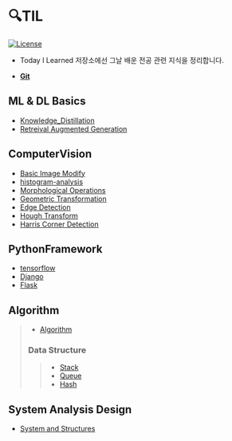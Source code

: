 # 🔍TIL
[![License](https://img.shields.io/github/license/mashape/apistatus.svg)](./LICENSE)  

- Today I Learned 저장소에선 그날 배운 전공 관련 지식을 정리합니다.

- **[Git](./git/README.md)**

## ML & DL Basics
 - [Knowledge_Distillation](https://pitch-basilisk-1c4.notion.site/Knowledge-Distillation-3e8f7bbfb4674040bba31168790df151?pvs=4)
 - [Retreival Augmented Generation](https://pitch-basilisk-1c4.notion.site/Retrieval-Augmented-Generation-RAG-f82dc701c7704c08b04651bf0fcf2a3e?pvs=4)


## ComputerVision
 - [Basic Image Modify](./ComputerVision/BasicOpenCV.md)
 - [histogram-analysis](./ComputerVision/histogram-analysis.md)
 - [Morphological Operations](./ComputerVision/Morphological_Operations.md)
 - [Geometric Transformation](./ComputerVision/Geometric_Transformation.md)
 - [Edge Detection](./ComputerVision/Edge_Detection.md)
 - [Hough Transform](./ComputerVision/HoughTransform.md)
 - [Harris Corner Detection](./ComputerVision/Harris_Corner.md)
      
## PythonFramework
- [tensorflow](./python/tensorflow.md)
- [Django](./python/Django.md)
- [Flask](./python/Flask.md)
     
 ## Algorithm
 >- [Algorithm](./Algorithm/README.md)
 > ### Data Structure
 >> - [Stack](./Algorithm/Stack.md)   
 >> - [Queue](./Algorithm/Queue.md) 
 >> - [Hash](./Algorithm/Hash.md)

## System Analysis Design
 - [System and Structures](./System_Analysis_Design/System_and_Structures.md)
